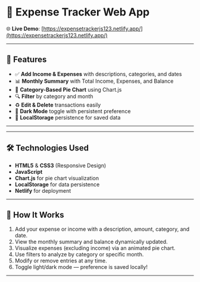 # 💸 Expense Tracker Web App


🌐 **Live Demo**: [https://expensetrackerjs123.netlify.app/](https://expensetrackerjs123.netlify.app/)

---

## 🚀 Features

- ✅ **Add Income & Expenses** with descriptions, categories, and dates
- 📊 **Monthly Summary** with Total Income, Expenses, and Balance
- 🧩 **Category-Based Pie Chart** using Chart.js
- 🔍 **Filter** by category and month
- ♻️ **Edit & Delete** transactions easily
- 🌙 **Dark Mode** toggle with persistent preference
- 💾 **LocalStorage** persistence for saved data

---


---

## 🛠️ Technologies Used

- **HTML5** & **CSS3** (Responsive Design)
- **JavaScript**
- **Chart.js** for pie chart visualization
- **LocalStorage** for data persistence
- **Netlify** for deployment

---

## 🧠 How It Works

1. Add your expense or income with a description, amount, category, and date.
2. View the monthly summary and balance dynamically updated.
3. Visualize expenses (excluding income) via an animated pie chart.
4. Use filters to analyze by category or specific month.
5. Modify or remove entries at any time.
6. Toggle light/dark mode — preference is saved locally!

---
